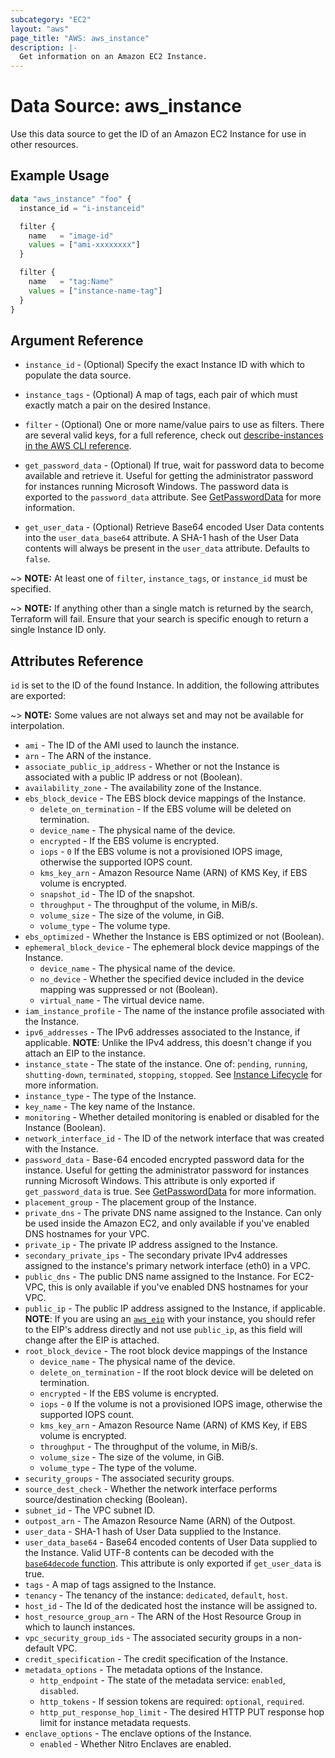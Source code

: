 ```yaml
---
subcategory: "EC2"
layout: "aws"
page_title: "AWS: aws_instance"
description: |-
  Get information on an Amazon EC2 Instance.
---
```


# Data Source: aws_instance

Use this data source to get the ID of an Amazon EC2 Instance for use in other
resources.

## Example Usage

```terraform
data "aws_instance" "foo" {
  instance_id = "i-instanceid"

  filter {
    name   = "image-id"
    values = ["ami-xxxxxxxx"]
  }

  filter {
    name   = "tag:Name"
    values = ["instance-name-tag"]
  }
}
```

## Argument Reference

* `instance_id` - (Optional) Specify the exact Instance ID with which to populate the data source.

* `instance_tags` - (Optional) A map of tags, each pair of which must
exactly match a pair on the desired Instance.

* `filter` - (Optional) One or more name/value pairs to use as filters. There are
several valid keys, for a full reference, check out
[describe-instances in the AWS CLI reference][1].

* `get_password_data` - (Optional) If true, wait for password data to become available and retrieve it. Useful for getting the administrator password for instances running Microsoft Windows. The password data is exported to the `password_data` attribute. See [GetPasswordData](https://docs.aws.amazon.com/AWSEC2/latest/APIReference/API_GetPasswordData.html) for more information.

* `get_user_data` - (Optional) Retrieve Base64 encoded User Data contents into the `user_data_base64` attribute. A SHA-1 hash of the User Data contents will always be present in the `user_data` attribute. Defaults to `false`.

~> **NOTE:** At least one of `filter`, `instance_tags`, or `instance_id` must be specified.

~> **NOTE:** If anything other than a single match is returned by the search,
Terraform will fail. Ensure that your search is specific enough to return
a single Instance ID only.

## Attributes Reference

`id` is set to the ID of the found Instance. In addition, the following attributes
are exported:

~> **NOTE:** Some values are not always set and may not be available for
interpolation.

* `ami` - The ID of the AMI used to launch the instance.
* `arn` - The ARN of the instance.
* `associate_public_ip_address` - Whether or not the Instance is associated with a public IP address or not (Boolean).
* `availability_zone` - The availability zone of the Instance.
* `ebs_block_device` - The EBS block device mappings of the Instance.
    * `delete_on_termination` - If the EBS volume will be deleted on termination.
    * `device_name` - The physical name of the device.
    * `encrypted` - If the EBS volume is encrypted.
    * `iops` - `0` If the EBS volume is not a provisioned IOPS image, otherwise the supported IOPS count.
    * `kms_key_arn` - Amazon Resource Name (ARN) of KMS Key, if EBS volume is encrypted.
    * `snapshot_id` - The ID of the snapshot.
    * `throughput` - The throughput of the volume, in MiB/s.
    * `volume_size` - The size of the volume, in GiB.
    * `volume_type` - The volume type.
* `ebs_optimized` - Whether the Instance is EBS optimized or not (Boolean).
* `ephemeral_block_device` - The ephemeral block device mappings of the Instance.
    * `device_name` - The physical name of the device.
    * `no_device` - Whether the specified device included in the device mapping was suppressed or not (Boolean).
    * `virtual_name` - The virtual device name.
* `iam_instance_profile` - The name of the instance profile associated with the Instance.
* `ipv6_addresses` - The IPv6 addresses associated to the Instance, if applicable. **NOTE**: Unlike the IPv4 address, this doesn't change if you attach an EIP to the instance.
* `instance_state` - The state of the instance. One of: `pending`, `running`, `shutting-down`, `terminated`, `stopping`, `stopped`. See [Instance Lifecycle](https://docs.aws.amazon.com/AWSEC2/latest/UserGuide/ec2-instance-lifecycle.html) for more information.
* `instance_type` - The type of the Instance.
* `key_name` - The key name of the Instance.
* `monitoring` - Whether detailed monitoring is enabled or disabled for the Instance (Boolean).
* `network_interface_id` - The ID of the network interface that was created with the Instance.
* `password_data` - Base-64 encoded encrypted password data for the instance.
  Useful for getting the administrator password for instances running Microsoft Windows.
  This attribute is only exported if `get_password_data` is true.
  See [GetPasswordData](https://docs.aws.amazon.com/AWSEC2/latest/APIReference/API_GetPasswordData.html) for more information.
* `placement_group` - The placement group of the Instance.
* `private_dns` - The private DNS name assigned to the Instance. Can only be
  used inside the Amazon EC2, and only available if you've enabled DNS hostnames
  for your VPC.
* `private_ip` - The private IP address assigned to the Instance.
* `secondary_private_ips` - The secondary private IPv4 addresses assigned to the instance's primary network interface (eth0) in a VPC.
* `public_dns` - The public DNS name assigned to the Instance. For EC2-VPC, this
  is only available if you've enabled DNS hostnames for your VPC.
* `public_ip` - The public IP address assigned to the Instance, if applicable. **NOTE**: If you are using an [`aws_eip`](/docs/providers/aws/r/eip.html) with your instance, you should refer to the EIP's address directly and not use `public_ip`, as this field will change after the EIP is attached.
* `root_block_device` - The root block device mappings of the Instance
    * `device_name` - The physical name of the device.
    * `delete_on_termination` - If the root block device will be deleted on termination.
    * `encrypted` - If the EBS volume is encrypted.
    * `iops` - `0` If the volume is not a provisioned IOPS image, otherwise the supported IOPS count.
    * `kms_key_arn` - Amazon Resource Name (ARN) of KMS Key, if EBS volume is encrypted.
    * `throughput` - The throughput of the volume, in MiB/s.
    * `volume_size` - The size of the volume, in GiB.
    * `volume_type` - The type of the volume.
* `security_groups` - The associated security groups.
* `source_dest_check` - Whether the network interface performs source/destination checking (Boolean).
* `subnet_id` - The VPC subnet ID.
* `outpost_arn` - The Amazon Resource Name (ARN) of the Outpost.
* `user_data` - SHA-1 hash of User Data supplied to the Instance.
* `user_data_base64` - Base64 encoded contents of User Data supplied to the Instance. Valid UTF-8 contents can be decoded with the [`base64decode` function](https://www.terraform.io/docs/configuration/functions/base64decode.html). This attribute is only exported if `get_user_data` is true.
* `tags` - A map of tags assigned to the Instance.
* `tenancy` - The tenancy of the instance: `dedicated`, `default`, `host`.
* `host_id` - The Id of the dedicated host the instance will be assigned to.
* `host_resource_group_arn` - The ARN of the Host Resource Group in which to launch instances.
* `vpc_security_group_ids` - The associated security groups in a non-default VPC.
* `credit_specification` - The credit specification of the Instance.
* `metadata_options` - The metadata options of the Instance.
    * `http_endpoint` - The state of the metadata service: `enabled`, `disabled`.
    * `http_tokens` - If session tokens are required: `optional`, `required`.
    * `http_put_response_hop_limit` - The desired HTTP PUT response hop limit for instance metadata requests.
* `enclave_options` - The enclave options of the Instance.
    * `enabled` - Whether Nitro Enclaves are enabled.

[1]: http://docs.aws.amazon.com/cli/latest/reference/ec2/describe-instances.html

